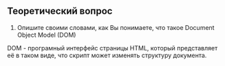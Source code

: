 ## Теоретический вопрос

1. Опишите своими словами, как Вы понимаете, что такое Document Object Model (DOM)

DOM - програмный интерфейс cтраницы HTML, который представляет её в таком виде, что скрипт может изменять структуру документа.